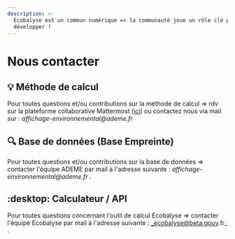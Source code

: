 ```yaml
---
description: >-
  Ecobalyse est un commun numérique => la communauté joue un rôle clé pour le
  développer !
---
```


# Nous contacter

## :bulb: Méthode de calcul

Pour toutes questions et/ou contributions sur la méthode de calcul => rdv sur la plateforme collaborative Mattermost ([ici](https://chat.ecobalyse.fr/)) ou contactez nous via mail sur : _affichage-environnemental@ademe.fr_

## :mag: Base de données (Base Empreinte)

Pour toutes questions et/ou contributions sur la base de données => contacter l'équipe ADEME par mail à l'adresse suivante : _affichage-environnemental@ademe.fr_ .&#x20;

## :desktop: Calculateur / API

Pour toutes questions concernant l'outil de calcul Ecobalyse => contacter l'équipe Ecobalyse par mail à l'adresse suivante : _ecobalyse@beta.gouv.fr_ .&#x20;

